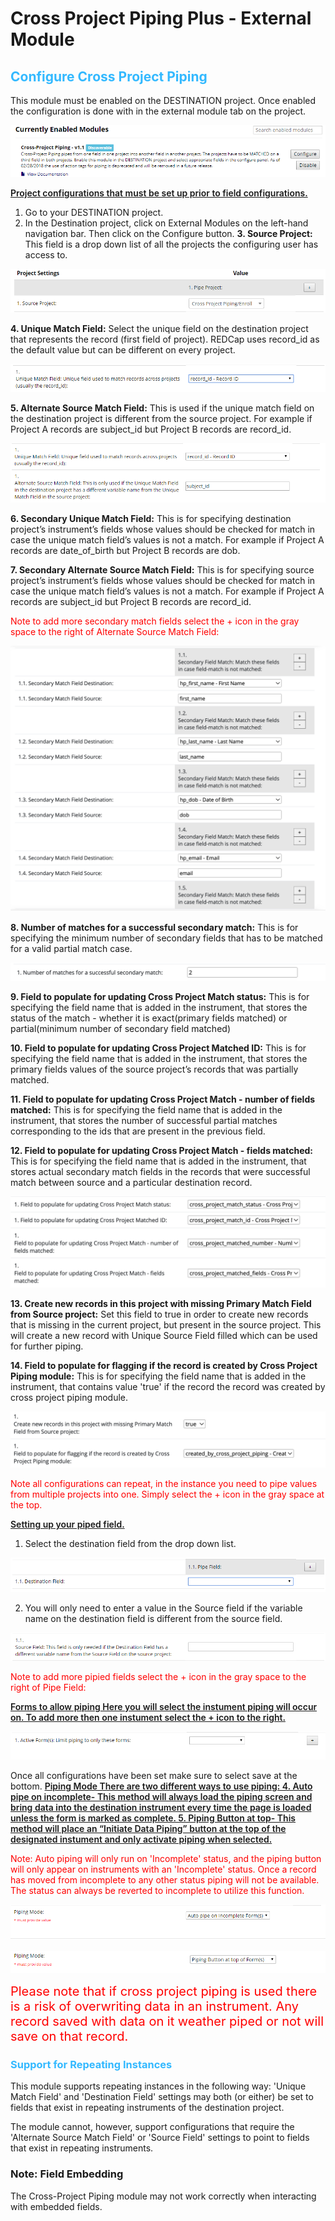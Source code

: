 

# Cross Project Piping Plus - External Module
<h2 style='color: #33B9FF;'>Configure Cross Project Piping</h2>
This module must be enabled on the DESTINATION project. Once enabled the configuration is done with in the
external module tab on the project.

![The module's 'Configure' button can be found under the 'Currently Enabled Modules' header in the project's External Modules page](/docs/readme_img_1.png)

<span style='font-weight: 600; text-decoration: underline;'>Project configurations that must be set up prior to field configurations.<span>
1. Go to your DESTINATION project.
2. In the Destination project, click on External Modules on the left-hand navigation bar. Then click on the
Configure button.
**3. Source Project:**
This field is a drop down list of all the projects the configuring user has access to.

![This picture shows project settings and values columns in the module's configuration view](/docs/readme_img_2.png)

**4. Unique Match Field:**
Select the unique field on the destination project that represents the record (first field of project). REDCap
uses record_id as the default value but can be different on every project.

![This picture shows the Unique Match Field setting](/docs/readme_img_3.png)

**5. Alternate Source Match Field:**
This is used if the unique match field on the destination project is different from the source project. For
example if Project A records are subject_id but Project B records are record_id.

![This picture shows the Alternate Source Match Field setting](/docs/readme_img_4.png)

**6. Secondary Unique Match Field:**
This is for specifying destination project’s instrument’s fields whose values should be checked for match in case the unique match field’s values is not a match. For example if Project A records are date_of_birth but Project B records are dob.

**7. Secondary Alternate Source Match Field:**
This is for specifying source project’s instrument’s fields whose values should be checked for match in case the unique match field’s values is not a match. For example if Project A records are subject_id but Project B records are record_id.

<span style='color: #ff0000;'>Note to add more secondary match fields select the + icon in the gray space to the right of Alternate Source Match Field:</span>

![This picture shows the Secondary Unique Match Field and Secondary Alternate Source Match Field setting](/docs/readme_img_10.png)

**8. Number of matches for a successful secondary match:**
This is for specifying the minimum number of secondary fields that has to be matched for a valid partial match case.

![This picture shows the fields to specify the minumum number of fields for successful secondary match ](/docs/readme_img_11.png)

**9. Field to populate for updating Cross Project Match status:**
 This is for specifying the field name that is added in the instrument, that stores the status of the match - whether it is exact(primary fields matched) or partial(minimum number of secondary field matched)

**10. Field to populate for updating Cross Project Matched ID:**
This is for specifying the field name that is added in the instrument, that stores the primary fields values of the source project’s records that was partially matched. 

**11. Field to populate for updating Cross Project Match - number of fields matched:**
This is for specifying the field name that is added in the instrument, that stores the number of successful partial matches corresponding to the ids that are present in the previous field.

**12. Field to populate for updating Cross Project Match - fields matched:**
This is for specifying the field name that is added in the instrument, that stores actual secondary match fields in the records that were successful match between source and a particular destination record.

![This picture shows the fields necessary to populate Cross Project Match Status, Cross Project Matched IDs, Number of Fields Matched, Fields Matched ](/docs/readme_img_12.png)

**13. Create new records in this project with missing Primary Match Field from Source project:**
Set this field to true in order to create new records that is missing in the current project, but present in the source project. This will create a new record with Unique Source Field filled which can be used for further piping.

**14. Field to populate for flagging if the record is created by Cross Project Piping module:**
This is for specifying the field name that is added in the instrument, that contains value 'true' if the record the record was created by cross project piping module.

![This picture shows the fields for setting creation of new records and field for marking the creation ](/docs/readme_img_13.png)

<span style='color: #ff0000;'>Note all configurations can repeat, in the instance you need to pipe values from multiple projects into one. Simply select the + icon in the gray space at the top.</span>

<span style='font-weight: 600; text-decoration: underline;'>Setting up your piped field.<span>
1. Select the destination field from the drop down list.

![This picture shows the Destinatinon Field setting](/docs/readme_img_5.png)

2. You will only need to enter a value in the Source field if the variable name on the destination field is
different from the source field.

![This picture shows the Source Field setting](/docs/readme_img_6.png)

<span style='color: #ff0000;'>Note to add more pipied fields select the + icon in the gray space to the right of Pipe Field:</span>

<span style='font-weight: 600; text-decoration: underline;'>Forms to allow piping<span>
Here you will select the instument piping will occur on. To add more then one instument select the + icon to the
right.

![This picture shows the active form setting](/docs/readme_img_7.png)

Once all configurations have been set make sure to select save at the bottom.
<span style='font-weight: 600; text-decoration: underline;'>Piping Mode<span>
There are two different ways to use piping:
4. Auto pipe on incomplete- This method will always load the piping screen and bring data into the
destination instrument every time the page is loaded unless the form is marked as complete.
5. Piping Button at top- This method will place an “Initiate Data Piping” button at the top of the
designated instument and only activate piping when selected.

<span style='color: #ff0000;'>Note: Auto piping will only run on 'Incomplete' status, and the piping button will only appear on instruments with an 'Incomplete' status. Once a record has moved from incomplete to any other status piping will not be available.
The status can always be reverted to incomplete to utilize this function.</span>

![This picture shows the Piping Mode setting (with Auto pipe selected)](/docs/readme_img_8.png)

![This picture shows the Piping Mode setting (with Piping Button selected)](/docs/readme_img_9.png)

<span style='color: #ff0000; font-size: 1.25rem;'>Please note that if cross project piping is used there is a risk of overwriting data
in an instrument. Any record saved with data on it weather piped or not will save on that record.</span>

<h3 style='color: #33B9FF;'>Support for Repeating Instances</h3>
This module supports repeating instances in the following way:
'Unique Match Field' and 'Destination Field' settings may both (or either) be set to fields that exist in repeating instruments of the destination project.

The module cannot, however, support configurations that require the 'Alternate Source Match Field' or 'Source Field' settings to point to fields that exist in repeating instruments.

### Note: Field Embedding
The Cross-Project Piping module may not work correctly when interacting with embedded fields.
